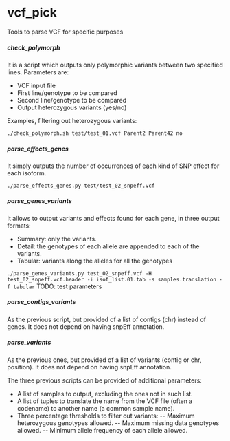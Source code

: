 vcf_pick
========

Tools to parse VCF for specific purposes

##### check_polymorph

It is a script which outputs only polymorphic variants between two specified lines.
Parameters are:
- VCF input file
- First line/genotype to be compared
- Second line/genotype to be compared
- Output heterozygous variants (yes/no)

Examples, filtering out heterozygous variants:

`./check_polymorph.sh test/test_01.vcf Parent2 Parent42 no`

##### parse_effects_genes

It simply outputs the number of occurrences of each kind of SNP effect for each isoform.

`./parse_effects_genes.py test/test_02_snpeff.vcf`

##### parse_genes_variants

It allows to output variants and effects found for each gene, in three output formats:
- Summary: only the variants.
- Detail: the genotypes of each allele are appended to each of the variants.
- Tabular: variants along the alleles for all the genotypes

`./parse_genes_variants.py test_02_snpeff.vcf -H test_02_snpeff.vcf.header -i isof_list.01.tab -s samples.translation -f tabular`
TODO: test parameters

##### parse_contigs_variants

As the previous script, but provided of a list of contigs (chr) instead of genes.
It does not depend on having snpEff annotation.

##### parse_variants

As the previous ones, but provided of a list of variants (contig or chr, position).
It does not depend on having snpEff annotation.

The three previous scripts can be provided of additional parameters:
- A list of samples to output, excluding the ones not in such list.
- A list of tuples to translate the name from the VCF file (often a codename) to another name (a common sample name).
- Three percentage thresholds to filter out variants:
-- Maximum heterozygous genotypes allowed.
-- Maximum missing data genotypes allowed.
-- Minimum allele frequency of each allele allowed.
